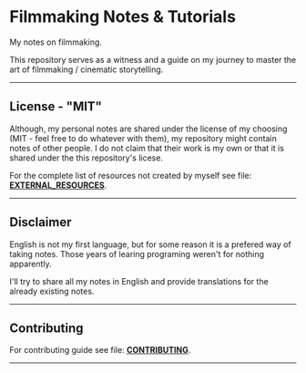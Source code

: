 # Filmmaking Notes & Tutorials

My notes on filmmaking.

This repository serves as a witness and a guide on my journey to master the art of filmmaking / cinematic storytelling.

---

## License - "MIT"

Although, my personal notes are shared under the license of my choosing (MIT - feel free to do whatever with them), my repository might contain notes of other people. I do not claim that their work is my own or that it is shared under the this repository's licese.

For the complete list of resources not created by myself see file: [**EXTERNAL_RESOURCES**](.\\EXTERNAL_RESOURCES.md).

---

## Disclaimer

English is not my first language, but for some reason it is a prefered way of taking notes. Those years of learing programing weren't for nothing apparently.

I'll try to share all my notes in English and provide translations for the already existing notes.

---

## Contributing

For contributing guide see file: [**CONTRIBUTING**](.\\CONTRIBUTING).

---

